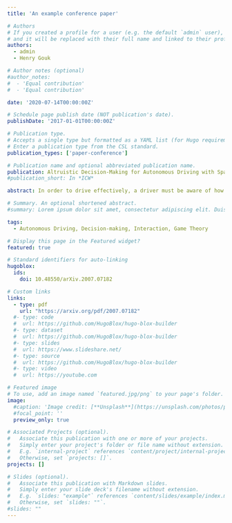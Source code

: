 ```yaml
---
title: 'An example conference paper'

# Authors
# If you created a profile for a user (e.g. the default `admin` user), write the username (folder name) here
# and it will be replaced with their full name and linked to their profile.
authors:
  - admin
  - Henry Gouk

# Author notes (optional)
#author_notes:
#  - 'Equal contribution'
#  - 'Equal contribution'

date: '2020-07-14T00:00:00Z'

# Schedule page publish date (NOT publication's date).
publishDate: '2017-01-01T00:00:00Z'

# Publication type.
# Accepts a single type but formatted as a YAML list (for Hugo requirements).
# Enter a publication type from the CSL standard.
publication_types: ['paper-conference']

# Publication name and optional abbreviated publication name.
publication: Altruistic Decision-Making for Autonomous Driving with Sparse Rewards
#publication_short: In *ICW*

abstract: In order to drive effectively, a driver must be aware of how they can expect other vehicles’ behaviour to be affected by their decisions, and also how they are expected to behave by other drivers. One common family of methods for addressing this problem of interaction are those based on Game Theory. Such approaches often make assumptions about leaders and followers in an interaction which can result in conflicts arising when vehicles do not agree on the hierarchy, resulting in sub- optimal behaviour. In this work we define a measurement for the incidence of conflicts, Area of Conflict (AoC), for a given interactive decision-making model. Furthermore, we propose a novel decision-making method that reduces this value compared to an existing approach for incorporating altruistic behaviour. We verify our theoretical analysis empirically using a simulated lane-change scenario.

# Summary. An optional shortened abstract.
#summary: Lorem ipsum dolor sit amet, consectetur adipiscing elit. Duis posuere tellus ac convallis placerat. Proin tincidunt magna sed ex sollicitudin condimentum.

tags:
  - Autonomous Driving, Decision-making, Interaction, Game Theory

# Display this page in the Featured widget?
featured: true

# Standard identifiers for auto-linking
hugoblox:
  ids:
    doi: 10.48550/arXiv.2007.07182

# Custom links
links:
  - type: pdf
    url: "https://arxiv.org/pdf/2007.07182"
  #- type: code
  #  url: https://github.com/HugoBlox/hugo-blox-builder
  #- type: dataset
  #  url: https://github.com/HugoBlox/hugo-blox-builder
  #- type: slides
  #  url: https://www.slideshare.net/
  #- type: source
  #  url: https://github.com/HugoBlox/hugo-blox-builder
  #- type: video
  #  url: https://youtube.com

# Featured image
# To use, add an image named `featured.jpg/png` to your page's folder.
image:
  #caption: 'Image credit: [**Unsplash**](https://unsplash.com/photos/pLCdAaMFLTE)'
  #focal_point: ''
  preview_only: true

# Associated Projects (optional).
#   Associate this publication with one or more of your projects.
#   Simply enter your project's folder or file name without extension.
#   E.g. `internal-project` references `content/project/internal-project/index.md`.
#   Otherwise, set `projects: []`.
projects: []

# Slides (optional).
#   Associate this publication with Markdown slides.
#   Simply enter your slide deck's filename without extension.
#   E.g. `slides: "example"` references `content/slides/example/index.md`.
#   Otherwise, set `slides: ""`.
#slides: ""
---
```


<!-- > [!NOTE]
> Click the _Cite_ button above to demo the feature to enable visitors to import publication metadata into their reference management software.

> [!NOTE]
> Create your slides in Markdown - click the _Slides_ button to check out the example.

Add the publication's **full text** or **supplementary notes** here. You can use rich formatting such as including [code, math, and images](https://docs.hugoblox.com/content/writing-markdown-latex/). -->
